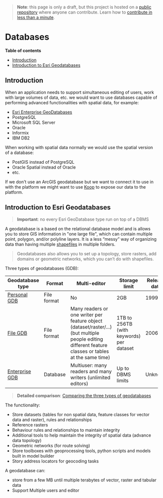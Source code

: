 > **Note**: this page is only a draft, but this project is hosted on a [public repository](https://github.com/hhkaos/awesome-arcgis) where anyone can contribute. Learn how to [contribute in less than a minute](https://github.com/hhkaos/awesome-arcgis/blob/master/CONTRIBUTING.md#contributions).

# Databases

<!-- START doctoc generated TOC please keep comment here to allow auto update -->
<!-- DON'T EDIT THIS SECTION, INSTEAD RE-RUN doctoc TO UPDATE -->
**Table of contents**

- [Introduction](#introduction)
- [Introduction to Esri Geodatabases](#introduction-to-esri-geodatabases)

<!-- END doctoc generated TOC please keep comment here to allow auto update -->

## Introduction

When an application needs to support simultaneous editing of users, work with large volumes of data, etc. we would want to use databases capable of performing advanced functionalities with spatial data, for example:

* [Esri Enterprise GeoDatabases](./enterprise-geodatabase/README.md)
* PostgreSQL
* Microsoft SQL Server
* Oracle
* Informix
* IBM DB2

When working with spatial data normally we would use the spatial version of a database:

* PostGIS instead of PostgreSQL
* Oracle Spatial instead of Oracle
* etc.

If we don't use an ArcGIS geodatabase but we want to connect it to use in with the platform we might want to use [Koop](../../../developers//profiles/devops/technologies/koop/README.md) to expose our data to the platform.


## Introduction to Esri Geodatabases

> **Important**: no every Esri GeoDatabase type run on top of a DBMS

A geodatabase is a based on the relational database model and is allows you to store GIS information in "one large file", which can contain multiple point, polygon, and/or polyline layers. It is a less “messy” way of organizing data than having multiple [shapefiles](../shapefile/README.md) in multiple folders.

> Geodatabases also allows you to set up a topology, store rasters, add domains or geometric networks, which you can’t do with shapefiles.

Three types of geodatabases (GDB):

|Geodatabase type|Format|Multi-editor|Storage limit|Release date|
|---|---|---|---|---|
|[Personal GDB](../file-formats/mdb/README.md)| File format|No|2GB|1999
|[File GDB](../file-formats/dgb/README.md)|File format|Many readers or one writer per feature object (dataset/raster/...) (but multiple people editing different feature classes or tables at the same time)|1TB to 256TB (with keywords) per dataset|2006
|[Enterprise GDB](./enterprise-geodatabase/README.md)| Database|Multiuser: many readers and many writers (unlimited editors)|Up to DBMS limits|Unknown|

> **Detailed comparison**: [Comparing the three types of geodatabases](http://desktop.arcgis.com/en/arcmap/latest/manage-data/geodatabases/types-of-geodatabases.htm)


The functionality:

* Store datasets (tables for non spatial data, feature classes for vector data and raster), rules and relationships
* Reference rasters
* Behaviour rules and relationships to maintain integrity
* Additional tools to help maintain the integrity of spatial data (advance data topology)
* Geometric networks (for route solving)
* Store toolboxes with geoprocessing tools, python scripts and models built in model builder
* Story address locators for geocoding tasks

A geodatabase can:

* store from a few MB until multiple terabytes of vector, raster and tabular data
* Support Multiple users and editor
